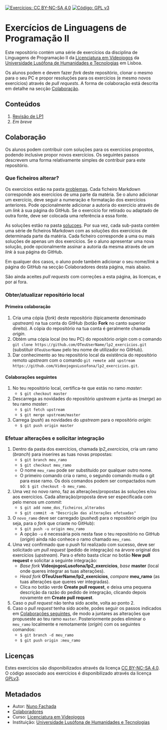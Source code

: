<!--
Exercícios de Linguagens de Programação II (c) by Nuno Fachada

Exercícios de Linguagens de Programação II is licensed under a Creative Commons
Attribution-NonCommercial-ShareAlike 4.0 International License.

You should have received a copy of the license along with this
work. If not, see <http://creativecommons.org/licenses/by-nc-sa/4.0/>.
-->

[![Exercícios: CC BY-NC-SA 4.0](https://img.shields.io/badge/Exercícios-CC%20BY--NC--SA%204.0-lightgrey.svg)](https://creativecommons.org/licenses/by-nc-sa/4.0/)
[![Código: GPL v3](https://img.shields.io/badge/Código-GPL%20v3-blue.svg)](https://www.gnu.org/licenses/gpl-3.0)

# Exercícios de Linguagens de Programação II

Este repositório contém uma série de exercícios da disciplina de Linguagens de
Programação II da [Licenciatura em Videojogos][lv] da
[Universidade Lusófona de Humanidades e Tecnologias][ULHT] em Lisboa.

Os alunos podem e devem fazer _fork_ deste repositório, clonar o mesmo para o
seu PC e propor resoluções para os exercícios (e mesmo novos exercícios)
através de _pull requests_. A forma de colaboração está descrita em detalhe na
secção [Colaboração](#colab).

## Conteúdos

1. [Revisão de LP1](problemas/01.md)
2. _Em breve_

<a name="colab" />

## Colaboração

Os alunos podem contribuir com soluções para os exercícios propostos, podendo
inclusive propor novos exercícios. Os seguintes passos descrevem uma forma
relativamente simples de contribuir para este repositório.

### Que ficheiros alterar?

Os exercícios estão na pasta [problemas](problemas). Cada ficheiro Markdown
corresponde aos exercícios de uma parte da matéria. Se o aluno adicionar um
exercício, deve seguir a numeração e formatação dos exercícios anteriores. Pode
opcionalmente adicionar a autoria do exercício através de um _link_ à sua
página do GitHub. Se o exercício for retirado ou adaptado de outra fonte, deve
ser colocada uma referência a essa fonte.

As soluções estão na pasta [solucoes](solucoes). Por sua vez, cada sub-pasta
contém uma série de ficheiros Markdown com as soluções dos exercícios de
determinada parte da matéria. Cada ficheiro corresponde a uma ou mais soluções
de apenas um dos exercícios. Se o aluno apresentar uma nova solução, pode
opcionalmente assinar a autoria da mesma através de um _link_ à sua página do
GitHub.

Em qualquer dos casos, o aluno pode também adicionar o seu nome/_link_ a
página do GitHub na secção Colaboradores desta página, mais abaixo.

São ainda aceites _pull requests_ com correções a esta página, às licenças, e
por ai fora.

### Obter/atualizar repositório local

#### Primeira colaboração

1. Cria uma cópia (_fork_) deste repositório (tipicamente denominado
   _upstream_) na tua conta do GitHub (botão **Fork** no canto superior
   direito). A cópia do repositório na tua conta é geralmente chamada
   _origin_.
2. Obtém uma cópia local (no teu PC) do repositório _origin_ com o comando
   `git clone https://github.com/OTeuUserName/lp2_exercicios.git` (substituir
   `OTeuUserName` pelo teu nome de utilizador no GitHub).
3. Dar conhecimento ao teu repositório local da existência do repositório
   remoto _upstream_ com o comando
   `git remote add upstream https://github.com/VideojogosLusofona/lp2_exercicios.git`.

<a name="colabseg" />

#### Colaborações seguintes

1. No teu repositório local, certifica-te que estás no ramo _master_:
   - `$ git checkout master`
2. Descarrega as novidades do repositório _upstream_ e junta-as (_merge_) ao
   teu ramo _master_:
   - `$ git fetch upstream`
   - `$ git merge upstream/master`
3. Carrega (_push_) as novidades do _upstream_ para o repositório _origin_:
   - `$ git push origin master`

### Efetuar alterações e solicitar integração

1. Dentro da pasta dos exercícios, chamada _lp2_exercicios_, cria um ramo
   (_branch_) para inserires as tuas novas propostas:
   - `$ git branch meu_ramo`
   - `$ git checkout meu_ramo`
   - O nome `meu_ramo` pode ser substituído por qualquer outro nome.
   - O primeiro comando cria o ramo, o segundo comando muda o git para esse
     ramo. Os dois comandos podem ser compactados num só:
     `$ git checkout -b meu_ramo`.
2. Uma vez no novo ramo, faz as alterações/propostas às soluções e/ou aos
   exercícios. Cada alteração/proposta deve ser especificada com pelo menos um
   _commit_:
   - `$ git add nome_dos_ficheiros_alterados`
   - `$ git commit -m "Descrição das alterações efetuadas"`
3. O `novo_ramo` deve ser carregado (_pushed_) para o repositório _origin_ (ou
   seja, para o _fork_ que criaste no GitHub):
   - `$ git push -u origin meu_ramo`
   - A opção `-u` é necessária pois nesta fase o teu repositório no GitHub
     (_origin_) ainda não conhece o ramo chamado `meu_ramo`.
4. Uma vez confirmado que o _push_ foi realizado com sucesso, deve ser
   solicitado um _pull request_ (pedido de integração) na árvore original dos
   exercícios (_upstream_). Para o efeito basta clicar no botão
   **New pull request** e solicitar a seguinte integração:
   - _Base fork_ **VideojogosLusofona/lp2_exercicios**, _base_ **master**
      (local onde queres integrar as tuas alterações).
   - _Head fork_ **OTeuUserName/lp2_exercicios**, _compare_ **meu_ramo** (as
     tuas alterações que queres ver integradas).
   - Clica no botão verde **Create pull request**, e deixa uma pequena
     descrição da razão do pedido de integração, clicando depois novamente
     em **Create pull request**.
5. Caso o _pull request_ não tenha sido aceite, volta ao ponto 2.
6. Caso o _pull request_ tenha sido aceite, podes seguir os passos indicados
   em [Colaborações seguintes](#colabseg), de modo a juntares as alterações
   que propuseste ao teu ramo `master`. Posteriormente podes eliminar o
   `meu_ramo` localmente e remotamente (_origin_) com os seguintes comandos:
   - `$ git branch -d meu_ramo`
   - `$ git push origin :meu_ramo`

## Licenças

Estes exercícios são disponibilizados através da licença [CC BY-NC-SA 4.0][].
O código associado aos exercícios é disponibilizado através da licença
[GPLv3][].

## Metadados

* Autor: [Nuno Fachada][]
* [Colaboradores](https://github.com/VideojogosLusofona/lp2_exercicios/graphs/contributors)
* Curso: [Licenciatura em Videojogos][lv]
* Instituição: [Universidade Lusófona de Humanidades e Tecnologias][ULHT]

[GPLv3]:https://www.gnu.org/licenses/gpl-3.0.en.html
[CC BY-NC-SA 4.0]:https://creativecommons.org/licenses/by-nc-sa/4.0/
[lv]:https://www.ulusofona.pt/licenciatura/videojogos
[Nuno Fachada]:https://github.com/fakenmc
[ULHT]:https://www.ulusofona.pt/
